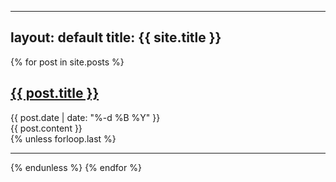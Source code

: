 
---
layout: default
title: {{ site.title }}
---

{% for post in site.posts %}
  <article>
    <h2><a href="{{ post.url | relative_url }}">{{ post.title }}</a></h2>
    <div class="meta">{{ post.date | date: "%-d %B %Y" }}</div>
    {{ post.content }}   <!-- contenu complet -->
  </article>
  {% unless forloop.last %}<hr>{% endunless %}
{% endfor %}

